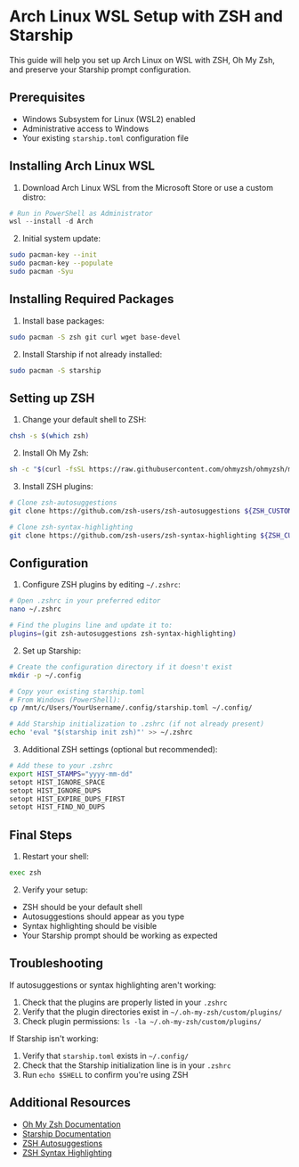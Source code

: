 # Arch Linux WSL Setup with ZSH and Starship

This guide will help you set up Arch Linux on WSL with ZSH, Oh My Zsh, and preserve your Starship prompt configuration.

## Prerequisites

- Windows Subsystem for Linux (WSL2) enabled
- Administrative access to Windows
- Your existing `starship.toml` configuration file

## Installing Arch Linux WSL

1. Download Arch Linux WSL from the Microsoft Store or use a custom distro:
```powershell
# Run in PowerShell as Administrator
wsl --install -d Arch
```

2. Initial system update:
```bash
sudo pacman-key --init
sudo pacman-key --populate
sudo pacman -Syu
```

## Installing Required Packages

1. Install base packages:
```bash
sudo pacman -S zsh git curl wget base-devel
```

2. Install Starship if not already installed:
```bash
sudo pacman -S starship
```

## Setting up ZSH

1. Change your default shell to ZSH:
```bash
chsh -s $(which zsh)
```

2. Install Oh My Zsh:
```bash
sh -c "$(curl -fsSL https://raw.githubusercontent.com/ohmyzsh/ohmyzsh/master/tools/install.sh)"
```

3. Install ZSH plugins:
```bash
# Clone zsh-autosuggestions
git clone https://github.com/zsh-users/zsh-autosuggestions ${ZSH_CUSTOM:-~/.oh-my-zsh/custom}/plugins/zsh-autosuggestions

# Clone zsh-syntax-highlighting
git clone https://github.com/zsh-users/zsh-syntax-highlighting ${ZSH_CUSTOM:-~/.oh-my-zsh/custom}/plugins/zsh-syntax-highlighting
```

## Configuration

1. Configure ZSH plugins by editing `~/.zshrc`:
```bash
# Open .zshrc in your preferred editor
nano ~/.zshrc

# Find the plugins line and update it to:
plugins=(git zsh-autosuggestions zsh-syntax-highlighting)
```

2. Set up Starship:
```bash
# Create the configuration directory if it doesn't exist
mkdir -p ~/.config

# Copy your existing starship.toml
# From Windows (PowerShell):
cp /mnt/c/Users/YourUsername/.config/starship.toml ~/.config/

# Add Starship initialization to .zshrc (if not already present)
echo 'eval "$(starship init zsh)"' >> ~/.zshrc
```

3. Additional ZSH settings (optional but recommended):
```bash
# Add these to your .zshrc
export HIST_STAMPS="yyyy-mm-dd"
setopt HIST_IGNORE_SPACE
setopt HIST_IGNORE_DUPS
setopt HIST_EXPIRE_DUPS_FIRST
setopt HIST_FIND_NO_DUPS
```

## Final Steps

1. Restart your shell:
```bash
exec zsh
```

2. Verify your setup:
- ZSH should be your default shell
- Autosuggestions should appear as you type
- Syntax highlighting should be visible
- Your Starship prompt should be working as expected

## Troubleshooting

If autosuggestions or syntax highlighting aren't working:
1. Check that the plugins are properly listed in your `.zshrc`
2. Verify that the plugin directories exist in `~/.oh-my-zsh/custom/plugins/`
3. Check plugin permissions: `ls -la ~/.oh-my-zsh/custom/plugins/`

If Starship isn't working:
1. Verify that `starship.toml` exists in `~/.config/`
2. Check that the Starship initialization line is in your `.zshrc`
3. Run `echo $SHELL` to confirm you're using ZSH

## Additional Resources

- [Oh My Zsh Documentation](https://github.com/ohmyzsh/ohmyzsh/wiki)
- [Starship Documentation](https://starship.rs/guide/)
- [ZSH Autosuggestions](https://github.com/zsh-users/zsh-autosuggestions)
- [ZSH Syntax Highlighting](https://github.com/zsh-users/zsh-syntax-highlighting)
